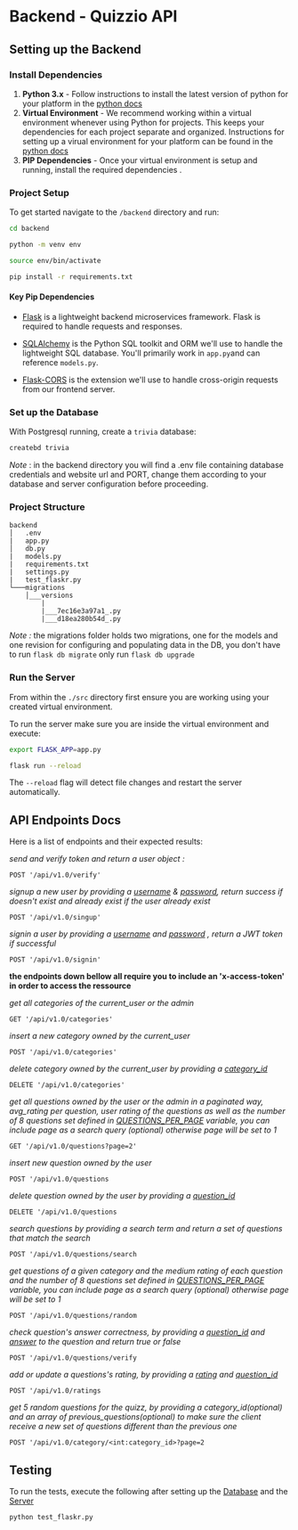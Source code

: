 # Backend - Quizzio API

## Setting up the Backend

### Install Dependencies

1. **Python 3.x** - Follow instructions to install the latest version of python for your platform in the [python docs](https://docs.python.org/3/using/unix.html#getting-and-installing-the-latest-version-of-python)
2. **Virtual Environment** - We recommend working within a virtual environment whenever using Python for projects. This keeps your dependencies for each project separate and organized. Instructions for setting up a virual environment for your platform can be found in the [python docs](https://packaging.python.org/guides/installing-using-pip-and-virtual-environments/)
3. **PIP Dependencies** - Once your virtual environment is setup and running, install the required dependencies .

### Project Setup

To get started navigate to the `/backend` directory and run:

```bash
cd backend
```

```bash
python -m venv env
```

```bash
source env/bin/activate
```

```bash
pip install -r requirements.txt
```



#### Key Pip Dependencies

- [Flask](http://flask.pocoo.org/) is a lightweight backend microservices framework. Flask is required to handle requests and responses.

- [SQLAlchemy](https://www.sqlalchemy.org/) is the Python SQL toolkit and ORM we'll use to handle the lightweight SQL database. You'll primarily work in `app.py`and can reference `models.py`.

- [Flask-CORS](https://flask-cors.readthedocs.io/en/latest/#) is the extension we'll use to handle cross-origin requests from our frontend server.

### Set up the Database

With Postgresql running, create a `trivia` database:

```bash
createbd trivia
```

*Note* : in the backend directory you will find a .env file containing database credentials and website url and PORT, change them according to your database and server configuration before proceeding.

### Project Structure

```
backend
│   .env
|	app.py
│	db.py
|	models.py
|	requirements.txt
|	settings.py
|	test_flaskr.py
└───migrations
    │___versions
        |
		|___7ec16e3a97a1_.py
		|___d18ea280b54d_.py
```

*Note :* the migrations folder holds two migrations, one for the models and one revision for configuring and populating data in the DB, you don't have to run `flask db migrate`   only run `flask db upgrade`



### Run the Server

From within the `./src` directory first ensure you are working using your created virtual environment.

To run the server make sure you are inside the virtual environment and execute:

```bash
export FLASK_APP=app.py
```

```bash
flask run --reload
```

The `--reload` flag will detect file changes and restart the server automatically.

## API Endpoints Docs

Here is a list of endpoints and their expected results:

*send and verify token and return a user object :*

```
POST '/api/v1.0/verify'
```

*signup a new user by providing a <u>username</u> & <u>password</u>, return success if doesn't exist and already exist if the user already exist*

```
POST '/api/v1.0/singup'
```

*signin a user by providing a <u>username</u> and <u>password</u> , return a JWT token if successful*

```
POST '/api/v1.0/signin'
```

**the endpoints down bellow all require you to include an 'x-access-token' in order to access the ressource**

*get all categories of the current_user or the admin*

```
GET '/api/v1.0/categories'
```

*insert a new category owned by the current_user*

```
POST '/api/v1.0/categories'
```

*delete category owned by the current_user by providing a <u>category_id</u>*

```
DELETE '/api/v1.0/categories'
```

*get all questions owned by the user or the admin in a paginated way, avg_rating per question, user rating of the questions as well as the number of 8 questions set defined in <u>QUESTIONS_PER_PAGE</u> variable, you can include page as a search query (optional) otherwise page will be set to 1*

```
GET '/api/v1.0/questions?page=2'
```

*insert new question owned by the user*

```
POST '/api/v1.0/questions
```

*delete question owned by the user by providing a <u>question_id</u>*

```
DELETE '/api/v1.0/questions
```

*search questions by providing a search term and return a set of questions that match the search*

```
POST '/api/v1.0/questions/search
```

*get questions of a given category and the medium rating of each question and the number of 8 questions set defined in <u>QUESTIONS_PER_PAGE</u> variable, you can include page as a search query (optional) otherwise page will be set to 1*

```
POST '/api/v1.0/questions/random
```

*check question's answer correctness, by providing a <u>question_id</u> and <u>answer</u> to the question and return true or false*

```
POST '/api/v1.0/questions/verify
```

*add or update a questions's rating, by providing a <u>rating</u> and <u>question_id</u>*

```
POST '/api/v1.0/ratings
```

*get 5 random questions for the quizz, by providing a category_id(optional) and an array of previous_questions(optional) to make sure the client receive a new set of questions different than the previous one*

```
POST '/api/v1.0/category/<int:category_id>?page=2
```

## Testing

To run the tests, execute the following after setting up the <u>Database</u> and the <u>Server</u>

```bash
python test_flaskr.py
```
